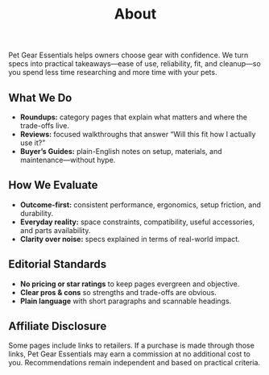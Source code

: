 ﻿---
title: 'About'
---

<p>Pet Gear Essentials helps owners choose gear with confidence. We turn specs into practical takeaways—ease of use, reliability, fit, and cleanup—so you spend less time researching and more time with your pets.</p>

<h2>What We Do</h2>
<ul>
  <li><strong>Roundups:</strong> category pages that explain what matters and where the trade-offs live.</li>
  <li><strong>Reviews:</strong> focused walkthroughs that answer “Will this fit how I actually use it?”</li>
  <li><strong>Buyer’s Guides:</strong> plain-English notes on setup, materials, and maintenance—without hype.</li>
</ul>

<h2>How We Evaluate</h2>
<ul>
  <li><strong>Outcome-first:</strong> consistent performance, ergonomics, setup friction, and durability.</li>
  <li><strong>Everyday reality:</strong> space constraints, compatibility, useful accessories, and parts availability.</li>
  <li><strong>Clarity over noise:</strong> specs explained in terms of real-world impact.</li>
</ul>

<h2>Editorial Standards</h2>
<ul>
  <li><strong>No pricing or star ratings</strong> to keep pages evergreen and objective.</li>
  <li><strong>Clear pros &amp; cons</strong> so strengths and trade-offs are obvious.</li>
  <li><strong>Plain language</strong> with short paragraphs and scannable headings.</li>
</ul>

<h2>Affiliate Disclosure</h2>
<p>Some pages include links to retailers. If a purchase is made through those links, Pet Gear Essentials may earn a commission at no additional cost to you. Recommendations remain independent and based on practical criteria.</p>
